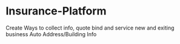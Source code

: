 # Insurance-Platform
Create Ways to collect info, quote bind and service new and exiting business
Auto Address/Building Info
